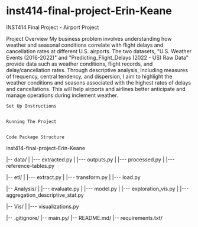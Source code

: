 # inst414-final-project-Erin-Keane
INST414 Final Project - Airport Project 

Project Overview 
My business problem involves understanding how weather and seasonal conditions correlate with flight delays and cancellation rates at different U.S. airports.
The two datasets, "U.S. Weather Events (2016-2022)" and "Predicting_Flight_Delays (2022 - US) Raw Data" provide data such as weather conditions, flight records, and delay/cancellation rates. Through descriptive analysis, including measures of frequency, central tendency, and dispersion, I aim to highlight the weather conditions and seasons associated with the highest rates of delays and cancellations. This will help airports and airlines better anticipate and manage operations during inclement weather.

    Set Up Instructions 


    Running The Project 


    Code Package Structure 
inst414-final-project-Erin-Keane

|-- data/
|   |--- extracted.py
|   |--- outputs.py 
|   |--- processed.py
|   |--- reference-tables.py

|-- etl/
|   |--- extract.py
|   |--- transform.py 
|   |--- load.py 

|-- Analysis/
|   |--- evaluate.py 
|   |--- model.py 
|   |--- exploration_vis.py 
|   |--- aggregation_descriptive_stat.py

|-- Vis/
|   |--- visualizations.py

|-- .gitignore/
|-- main.py/
|-- README.md/
|--  requirements.txt/

